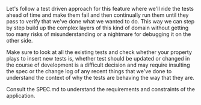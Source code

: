 Let's follow a test driven approach for this feature where we'll ride the tests ahead of time and make them fail and then continually run them until they pass to verify that we've done what we wanted to do. This way we can step by step build up the complex layers of this kind of domain without getting too many risks of misunderstanding or a nightmare for debugging it on the other side.

Make sure to look at all the existing tests and check whether your property plays to insert new tests is, whether test should be updated or changed in the course of development is a difficult decision and may require insulting the spec or the change log of any recent things that we've done to understand the context of why the tests are behaving the way that they are.

Consult the SPEC.md to understand the requirements and constraints of the application.

